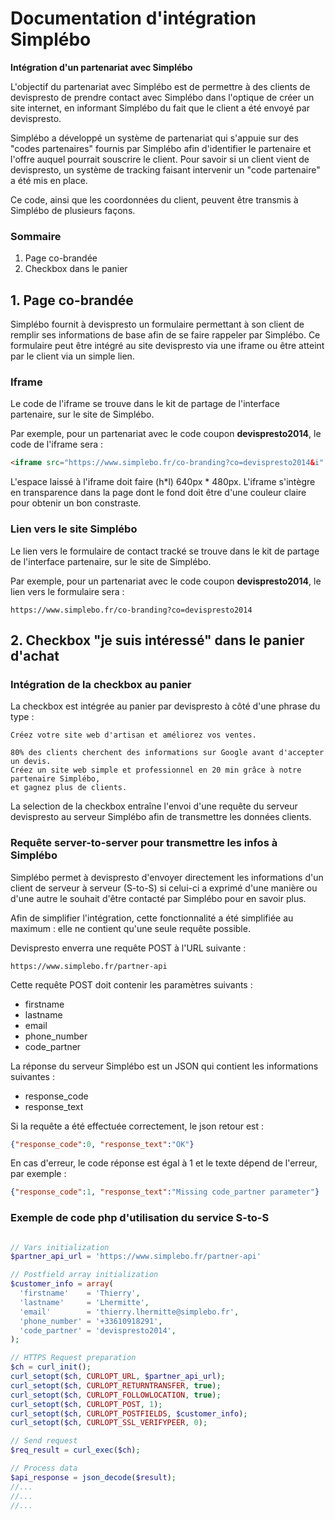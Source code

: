 # Documentation d'intégration Simplébo 

**Intégration d'un partenariat avec Simplébo**

L'objectif du partenariat avec Simplébo est de permettre à des clients de devispresto de prendre contact avec Simplébo dans l'optique de créer un site internet, en informant Simplébo du fait que le client a été envoyé par devispresto.

Simplébo a développé un système de partenariat qui s'appuie sur des "codes partenaires" fournis par Simplébo afin d'identifier le partenaire et l'offre auquel pourrait souscrire le client. Pour savoir si un client vient de devispresto, un système de tracking faisant intervenir un "code partenaire" a été mis en place.

Ce code, ainsi que les coordonnées du client, peuvent être transmis à Simplébo de plusieurs façons.

### Sommaire
1. Page co-brandée
2. Checkbox dans le panier


## 1. Page co-brandée

Simplébo fournit à devispresto un formulaire permettant à son client de remplir ses informations de base afin de se faire rappeler par Simplébo. Ce formulaire peut être intégré au site devispresto via une iframe ou être atteint par le client via un simple lien.

### Iframe

Le code de l'iframe se trouve dans le kit de partage de l'interface partenaire, sur le site de Simplébo.

Par exemple, pour un partenariat avec le code coupon **devispresto2014**, le code de l'iframe sera :
```html
<iframe src="https://www.simplebo.fr/co-branding?co=devispresto2014&i" width="640" height="480"></iframe>
```

L'espace laissé à l'iframe doit faire (h*l) 640px * 480px. L'iframe s'intègre en transparence dans la page dont le fond doit être d'une couleur claire pour obtenir un bon constraste.


### Lien vers le site Simplébo
Le lien vers le formulaire de contact tracké se trouve dans le kit de partage de l'interface partenaire, sur le site de Simplébo.

Par exemple, pour un partenariat avec le code coupon **devispresto2014**, le lien vers le formulaire sera :
```
https://www.simplebo.fr/co-branding?co=devispresto2014
```

## 2. Checkbox "je suis intéressé" dans le panier d'achat

### Intégration de la checkbox au panier
La checkbox est intégrée au panier par devispresto à côté d'une phrase du type :
```
Créez votre site web d'artisan et améliorez vos ventes.

80% des clients cherchent des informations sur Google avant d'accepter un devis.
Créez un site web simple et professionnel en 20 min grâce à notre partenaire Simplébo,
et gagnez plus de clients.
```

La selection de la checkbox entraîne l'envoi d'une requête du serveur devispresto au serveur Simplébo afin de transmettre les données clients.

### Requête server-to-server pour transmettre les infos à Simplébo
Simplébo permet à devispresto d'envoyer directement les informations d'un client de serveur à serveur (S-to-S) si celui-ci a exprimé d'une manière ou d'une autre le souhait d'être contacté par Simplébo pour en savoir plus.

Afin de simplifier l'intégration, cette fonctionnalité a été simplifiée au maximum : elle ne contient qu'une seule requête possible.

Devispresto enverra une requête POST à l'URL suivante :
```
https://www.simplebo.fr/partner-api
```

Cette requête POST doit contenir les paramètres suivants :
- firstname
- lastname
- email
- phone_number
- code_partner

La réponse du serveur Simplébo est un JSON qui contient les informations suivantes :
- response_code
- response_text

Si la requête a été effectuée correctement, le json retour est :
```json
{"response_code":0, "response_text":"OK"}
```

En cas d'erreur, le code réponse est égal à 1 et le texte dépend de l'erreur, par exemple :
```json
{"response_code":1, "response_text":"Missing code_partner parameter"}
```

### Exemple de code php d'utilisation du service S-to-S

```php

// Vars initialization
$partner_api_url = 'https://www.simplebo.fr/partner-api'

// Postfield array initialization
$customer_info = array(
  'firstname'    = 'Thierry',
  'lastname'     = 'Lhermitte',
  'email'        = 'thierry.lhermitte@simplebo.fr',
  'phone_number' = '+33610918291',
  'code_partner' = 'devispresto2014',
);

// HTTPS Request preparation
$ch = curl_init();
curl_setopt($ch, CURLOPT_URL, $partner_api_url);
curl_setopt($ch, CURLOPT_RETURNTRANSFER, true);
curl_setopt($ch, CURLOPT_FOLLOWLOCATION, true);
curl_setopt($ch, CURLOPT_POST, 1);
curl_setopt($ch, CURLOPT_POSTFIELDS, $customer_info);
curl_setopt($ch, CURLOPT_SSL_VERIFYPEER, 0);

// Send request
$req_result = curl_exec($ch);

// Process data
$api_response = json_decode($result);
//...
//...
//...

```
